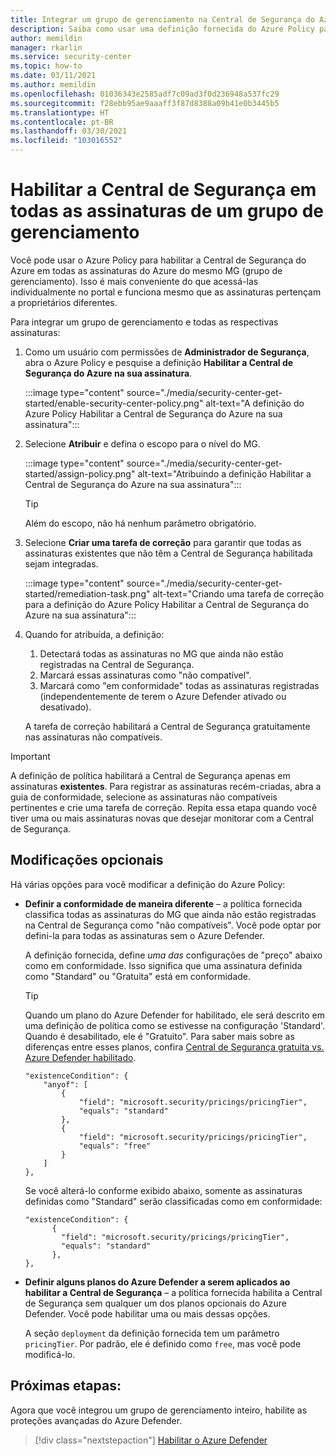 ```yaml
---
title: Integrar um grupo de gerenciamento na Central de Segurança do Azure
description: Saiba como usar uma definição fornecida do Azure Policy para habilitar a Central de Segurança do Azure para todas as assinaturas de um grupo de gerenciamento.
author: memildin
manager: rkarlin
ms.service: security-center
ms.topic: how-to
ms.date: 03/11/2021
ms.author: memildin
ms.openlocfilehash: 01036343e2585adf7c09ad3f0d236948a537fc29
ms.sourcegitcommit: f28ebb95ae9aaaff3f87d8388a09b41e0b3445b5
ms.translationtype: HT
ms.contentlocale: pt-BR
ms.lasthandoff: 03/30/2021
ms.locfileid: "103016552"
---
```

# <a name="enable-security-center-on-all-subscriptions-in-a-management-group"></a>Habilitar a Central de Segurança em todas as assinaturas de um grupo de gerenciamento

Você pode usar o Azure Policy para habilitar a Central de Segurança do Azure em todas as assinaturas do Azure do mesmo MG (grupo de gerenciamento). Isso é mais conveniente do que acessá-las individualmente no portal e funciona mesmo que as assinaturas pertençam a proprietários diferentes. 

Para integrar um grupo de gerenciamento e todas as respectivas assinaturas:

1. Como um usuário com permissões de **Administrador de Segurança**, abra o Azure Policy e pesquise a definição **Habilitar a Central de Segurança do Azure na sua assinatura**.

    :::image type="content" source="./media/security-center-get-started/enable-security-center-policy.png" alt-text="A definição do Azure Policy Habilitar a Central de Segurança do Azure na sua assinatura":::

1. Selecione **Atribuir** e defina o escopo para o nível do MG.

    :::image type="content" source="./media/security-center-get-started/assign-policy.png" alt-text="Atribuindo a definição Habilitar a Central de Segurança do Azure na sua assinatura":::

    > [!TIP]
    > Além do escopo, não há nenhum parâmetro obrigatório.

1. Selecione **Criar uma tarefa de correção** para garantir que todas as assinaturas existentes que não têm a Central de Segurança habilitada sejam integradas.

    :::image type="content" source="./media/security-center-get-started/remediation-task.png" alt-text="Criando uma tarefa de correção para a definição do Azure Policy Habilitar a Central de Segurança do Azure na sua assinatura":::

1. Quando for atribuída, a definição:

    1. Detectará todas as assinaturas no MG que ainda não estão registradas na Central de Segurança.
    1. Marcará essas assinaturas como "não compatível".
    1. Marcará como "em conformidade" todas as assinaturas registradas (independentemente de terem o Azure Defender ativado ou desativado).

    A tarefa de correção habilitará a Central de Segurança gratuitamente nas assinaturas não compatíveis.

> [!IMPORTANT]
> A definição de política habilitará a Central de Segurança apenas em assinaturas **existentes**. Para registrar as assinaturas recém-criadas, abra a guia de conformidade, selecione as assinaturas não compatíveis pertinentes e crie uma tarefa de correção. Repita essa etapa quando você tiver uma ou mais assinaturas novas que desejar monitorar com a Central de Segurança.

## <a name="optional-modifications"></a>Modificações opcionais

Há várias opções para você modificar a definição do Azure Policy: 

- **Definir a conformidade de maneira diferente** – a política fornecida classifica todas as assinaturas do MG que ainda não estão registradas na Central de Segurança como "não compatíveis". Você pode optar por defini-la para todas as assinaturas sem o Azure Defender.

    A definição fornecida, define *uma das* configurações de "preço" abaixo como em conformidade. Isso significa que uma assinatura definida como "Standard" ou "Gratuita" está em conformidade.

    > [!TIP]
    > Quando um plano do Azure Defender for habilitado, ele será descrito em uma definição de política como se estivesse na configuração 'Standard'. Quando é desabilitado, ele é "Gratuito". Para saber mais sobre as diferenças entre esses planos, confira [Central de Segurança gratuita vs. Azure Defender habilitado](security-center-pricing.md). 

    ```
    "existenceCondition": {
        "anyof": [
            {
                "field": "microsoft.security/pricings/pricingTier",
                "equals": "standard"
            },
            {
                "field": "microsoft.security/pricings/pricingTier",
                "equals": "free"
            }
        ]
    },
    ```

    Se você alterá-lo conforme exibido abaixo, somente as assinaturas definidas como "Standard" serão classificadas como em conformidade:

    ```
    "existenceCondition": {
          {
            "field": "microsoft.security/pricings/pricingTier",
            "equals": "standard"
          },
    },
    ```

- **Definir alguns planos do Azure Defender a serem aplicados ao habilitar a Central de Segurança** – a política fornecida habilita a Central de Segurança sem qualquer um dos planos opcionais do Azure Defender. Você pode habilitar uma ou mais dessas opções.

    A seção `deployment` da definição fornecida tem um parâmetro `pricingTier`. Por padrão, ele é definido como `free`, mas você pode modificá-lo. 


## <a name="next-steps"></a>Próximas etapas:

Agora que você integrou um grupo de gerenciamento inteiro, habilite as proteções avançadas do Azure Defender. 

> [!div class="nextstepaction"]
> [Habilitar o Azure Defender](enable-azure-defender.md)